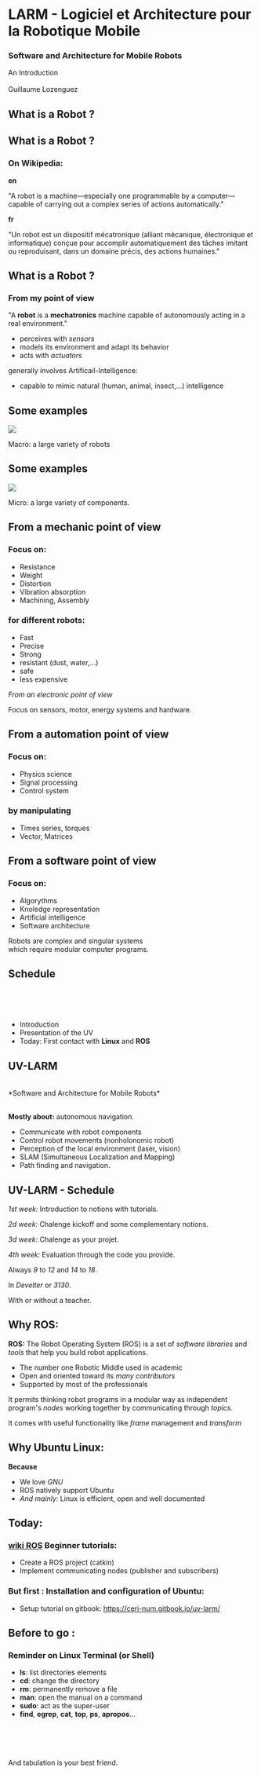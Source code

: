 # LARM - Logiciel et Architecture pour la Robotique Mobile

### Software and Architecture for Mobile Robots

An Introduction <br />
<br />
Guillaume Lozenguez

## What is a Robot ?


## What is a Robot ?

### On Wikipedia:

**en**

"A robot is a machine—especially one programmable by a computer— capable of carrying out a complex series of actions automatically."

**fr**

"Un robot est un dispositif mécatronique (alliant mécanique, électronique et informatique) conçue pour accomplir automatiquement des tâches imitant ou reproduisant, dans un domaine précis, des actions humaines."

## What is a Robot ?

### From my point of view

"A **robot** is a **mechatronics** machine capable of autonomously acting in a real environment."

- perceives with *sensors*
- models its environment and adapt its behavior
- acts with *actuators*

generally involves Artificail-Intelligence:

- capable to mimic natural (human, animal, insect,...) intelligence

## Some examples

![](exemple_robot.svg)

Macro: a large variety of robots

## Some examples


![](exemple_components.png)

Micro: a large variety of components.


## From a mechanic point of view

<div class="one2">

### Focus on:

- Resistance
- Weight
- Distortion
- Vibration absorption
- Machining, Assembly

</div>
<div class="one2">

### for different robots:

- Fast
- Precise
- Strong
- resistant (dust, water,...)
- safe
- less expensive

</div>

*From an electronic point of view*

Focus on sensors, motor, energy systems and hardware.


## From a automation point of view

### Focus on:

- Physics science
- Signal processing
- Control system

### by manipulating

- Times series, torques
- Vector, Matrices


## From a software point of view

### Focus on:

- Algorythms
- Knoledge representation
- Artificial intelligence
- Software architecture

Robots are complex and singular systems <br />
which require modular computer programs.

## Schedule

<br />
<br />
<br />

 - Introduction
 - Presentation of the UV
 - Today: First contact with **Linux** and **ROS**

## UV-LARM

<br />

<div class="center">
   *Software and Architecture for Mobile Robots*
</div>

<br />

**Mostly about:** autonomous navigation.

- Communicate with robot components
- Control robot movements (nonholonomic robot)
- Perception of the local environment (laser, vision)
- SLAM (Simultaneous Localization and Mapping)
- Path finding and navigation.

## UV-LARM - Schedule

*1st week:* Introduction to notions with tutorials.

*2d week:* Chalenge kickoff and some complementary notions.

*3d week:* Chalenge as your projet.

*4th week:* Evaluation through the code you provide.

Always *9* to *12* and *14* to *18*.

In *Develter* or *3130*.

With or without a teacher.

## Why ROS:

**ROS:** The Robot Operating System (ROS) is a set of *software libraries* and *tools* that help you build robot applications.

- The number one Robotic Middle used in academic
- Open and oriented toward its *many contributors*
- Supported by most of the professionals

It permits thinking robot programs in a modular way as independent program's *nodes* working together by communicating through *topics*.

It comes with useful functionality like *frame* management and *transform*

## Why Ubuntu Linux:

**Because**

- We love *GNU*
- ROS natively support Ubuntu
- _And mainly:_ Linux is efficient, open and well documented

## Today:

### [wiki ROS](http://wiki.ros.org/) Beginner tutorials:

- Create a ROS project (catkin)
- Implement communicating nodes (publisher and subscribers)

### But first : Installation and configuration of Ubuntu:

- Setup tutorial on gitbook: <https://ceri-num.gitbook.io/uv-larm/>

## Before to go :

### Reminder on Linux Terminal (or Shell)

- **ls**: list directories elements
- **cd**: change the directory
- **rm**: permanently remove a file
- **man**: open the manual on a command
- **sudo**: act as the super-user
- **find**, **egrep**, **cat**, **top**, **ps**, **apropos**...

<br />
<br />
<br />
<br />
And tabulation is your best friend.
